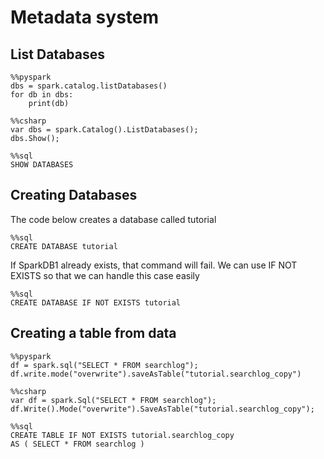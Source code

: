 # Metadata system

## List Databases


```
%%pyspark
dbs = spark.catalog.listDatabases()
for db in dbs:
    print(db)
```

```
%%csharp
var dbs = spark.Catalog().ListDatabases();
dbs.Show();
```

```
%%sql
SHOW DATABASES
```

## Creating Databases

The code below creates a database called tutorial

```
%%sql
CREATE DATABASE tutorial
```

If SparkDB1 already exists, that command will fail. We can use IF NOT EXISTS so that we can handle this case easily

```
%%sql
CREATE DATABASE IF NOT EXISTS tutorial
```


## Creating a table from data

```
%%pyspark
df = spark.sql("SELECT * FROM searchlog");
df.write.mode("overwrite").saveAsTable("tutorial.searchlog_copy")
```

```
%%csharp
var df = spark.Sql("SELECT * FROM searchlog");
df.Write().Mode("overwrite").SaveAsTable("tutorial.searchlog_copy");
```

```
%%sql
CREATE TABLE IF NOT EXISTS tutorial.searchlog_copy
AS ( SELECT * FROM searchlog )
```

